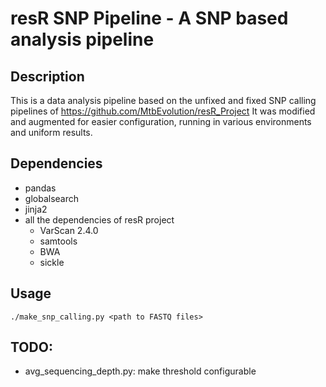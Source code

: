 # resR SNP Pipeline - A SNP based analysis pipeline

## Description

This is a data analysis pipeline based on the unfixed and fixed SNP 
calling pipelines of https://github.com/MtbEvolution/resR_Project
It was modified and augmented for easier configuration, running in various environments
and uniform results.

## Dependencies

  * pandas
  * globalsearch
  * jinja2
  * all the dependencies of resR project
    * VarScan 2.4.0
    * samtools
    * BWA
    * sickle

## Usage

```
./make_snp_calling.py <path to FASTQ files>
```

## TODO:

  * avg_sequencing_depth.py: make threshold configurable
